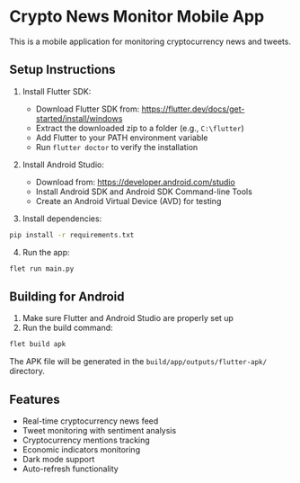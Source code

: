 # Crypto News Monitor Mobile App

This is a mobile application for monitoring cryptocurrency news and tweets.

## Setup Instructions

1. Install Flutter SDK:
   - Download Flutter SDK from: https://flutter.dev/docs/get-started/install/windows
   - Extract the downloaded zip to a folder (e.g., `C:\flutter`)
   - Add Flutter to your PATH environment variable
   - Run `flutter doctor` to verify the installation

2. Install Android Studio:
   - Download from: https://developer.android.com/studio
   - Install Android SDK and Android SDK Command-line Tools
   - Create an Android Virtual Device (AVD) for testing

3. Install dependencies:
```bash
pip install -r requirements.txt
```

4. Run the app:
```bash
flet run main.py
```

## Building for Android

1. Make sure Flutter and Android Studio are properly set up
2. Run the build command:
```bash
flet build apk
```

The APK file will be generated in the `build/app/outputs/flutter-apk/` directory.

## Features

- Real-time cryptocurrency news feed
- Tweet monitoring with sentiment analysis
- Cryptocurrency mentions tracking
- Economic indicators monitoring
- Dark mode support
- Auto-refresh functionality
